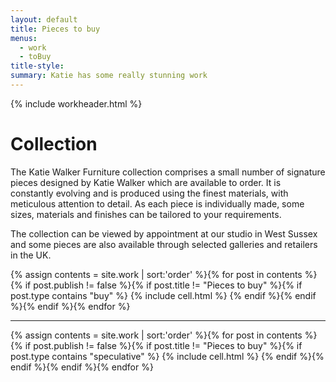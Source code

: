 ```yaml
---
layout: default
title: Pieces to buy
menus:
  - work
  - toBuy
title-style:
summary: Katie has some really stunning work
---
```




{% include workheader.html %}

<div class="work" markdown="1">
<!-- # The Katie Walker Furniture collection -->

# Collection #

The Katie Walker Furniture collection comprises a small number of signature pieces designed by Katie Walker which are available to order. It is constantly evolving and is produced using the finest materials, with meticulous attention to detail. As each piece is individually made, some sizes, materials and finishes can be tailored to your requirements.

The collection can be viewed by appointment at our studio in West Sussex and some pieces are also available through selected galleries and retailers in the UK.

  <div class="grid clearfix">
    {% assign contents = site.work | sort:'order' %}{% for post in contents %}{% if post.publish != false %}{% if post.title != "Pieces to buy" %}{% if post.type contains "buy" %}
    {% include cell.html %}
    {% endif %}{% endif %}{% endif %}{% endfor %}
  </div>

-----

  <div class="grid clearfix">
    {% assign contents = site.work | sort:'order' %}{% for post in contents %}{% if post.publish != false %}{% if post.title != "Pieces to buy" %}{% if post.type contains "speculative" %}
    {% include cell.html %}
    {% endif %}{% endif %}{% endif %}{% endfor %}
  </div>

</div>
